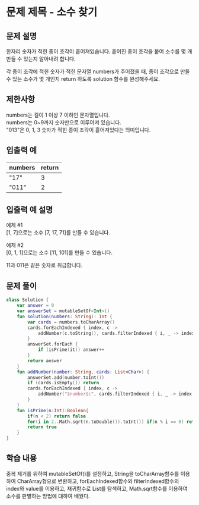 # 문제 제목 - 소수 찾기
## 문제 설명
한자리 숫자가 적힌 종이 조각이 흩어져있습니다. 흩어진 종이 조각을 붙여 소수를 몇 개 만들 수 있는지 알아내려 합니다.

각 종이 조각에 적힌 숫자가 적힌 문자열 numbers가 주어졌을 때, 종이 조각으로 만들 수 있는 소수가 몇 개인지 return 하도록 solution 함수를 완성해주세요.

## 제한사항
numbers는 길이 1 이상 7 이하인 문자열입니다.  
numbers는 0~9까지 숫자만으로 이루어져 있습니다.  
"013"은 0, 1, 3 숫자가 적힌 종이 조각이 흩어져있다는 의미입니다.  
## 입출력 예
numbers	| return
---|---|
"17"	| 3
"011"	| 2
## 입출력 예 설명
예제 #1  
[1, 7]으로는 소수 [7, 17, 71]를 만들 수 있습니다.

예제 #2  
[0, 1, 1]으로는 소수 [11, 101]를 만들 수 있습니다.

11과 011은 같은 숫자로 취급합니다.
## 문제 풀이
``` kotlin
class Solution {
    var answer = 0
    var answerSet = mutableSetOf<Int>()
    fun solution(numbers: String): Int {
        var cards = numbers.toCharArray()
        cards.forEachIndexed { index, c ->
            addNumber(c.toString(), cards.filterIndexed { i, _ -> index != i })
        }
        answerSet.forEach {
            if (isPrime(it)) answer++
        }
        return answer
    }
    fun addNumber(number: String, cards: List<Char>) {
        answerSet.add(number.toInt())
        if (cards.isEmpty()) return
        cards.forEachIndexed { index, c ->
            addNumber("$number$c", cards.filterIndexed { i, _ -> index != i })
        }
    }
    fun isPrime(n:Int):Boolean{
        if(n < 2) return false
        for(i in 2..Math.sqrt(n.toDouble()).toInt()) if(n % i == 0) return false
        return true
    }
}
```
## 학습 내용
중복 제거를 위하여 mutableSetOf<Int>()를 설정하고, String을 toCharArray함수를 이용하여 CharArray형으로 변환하고, forEachIndexed함수와 filterIndexed함수의 index와 value를 이용하고, 재귀함수로 List를 탐색하고, Math.sqrt함수를 이용하여 소수를 판별하는 방법에 대하여 배웠다.
  
  
